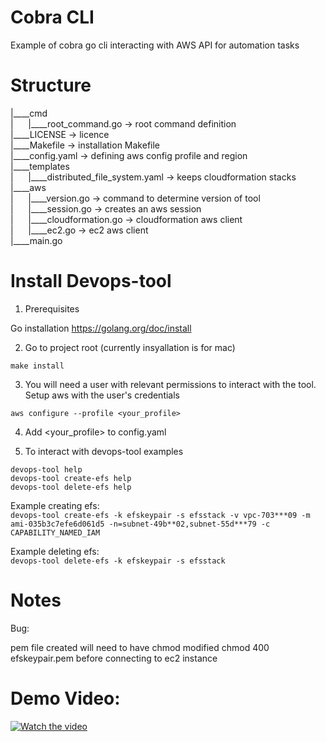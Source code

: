 # Cobra CLI
Example of cobra go cli interacting with AWS API for automation tasks

# Structure

|____cmd <br>
| &nbsp;&nbsp;&nbsp;&nbsp; |____root_command.go -> root command definition <br>
|____LICENSE -> licence <br>
|____Makefile -> installation Makefile <br>
|____config.yaml -> defining aws config profile and region <br>
|____templates <br>
| &nbsp;&nbsp;&nbsp;&nbsp; |____distributed_file_system.yaml -> keeps cloudformation stacks <br>
|____aws <br>
| &nbsp;&nbsp;&nbsp;&nbsp; |____version.go -> command to determine version of tool<br>
| &nbsp;&nbsp;&nbsp;&nbsp; |____session.go -> creates an aws session <br>
| &nbsp;&nbsp;&nbsp;&nbsp; |____cloudformation.go -> cloudformation aws client <br>
| &nbsp;&nbsp;&nbsp;&nbsp; |____ec2.go -> ec2 aws client <br>
|____main.go <br>

# Install Devops-tool

1. Prerequisites

Go installation https://golang.org/doc/install

2. Go to project root (currently insyallation is for mac)

`make install `

3. You will need a user with relevant permissions to interact with the tool. Setup aws with the user's credentials 

`aws configure --profile <your_profile>`

4. Add <your_profile> to config.yaml

5. To interact with devops-tool examples

`devops-tool help`<br>
`devops-tool create-efs help`<br>
`devops-tool delete-efs help`

Example creating efs: <br>
`devops-tool create-efs -k efskeypair -s efsstack -v vpc-703***09 -m ami-035b3c7efe6d061d5 -n=subnet-49b**02,subnet-55d***79 -c CAPABILITY_NAMED_IAM`

Example deleting efs:<br>
`devops-tool delete-efs -k efskeypair -s efsstack`


# Notes

Bug:

pem file created will need to have chmod modified
chmod 400 efskeypair.pem before connecting to ec2 instance

# Demo Video:

[![Watch the video]()](https://youtu.be/v_mKxft4w-E)


